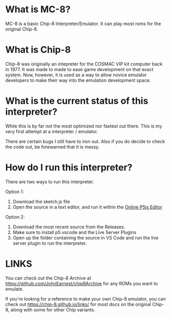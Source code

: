 # What is MC-8?
MC-8 is a basic Chip-8 Interpreter/Emulator. It can play most roms for the original Chip-8.

# What is Chip-8
Chip-8 was originally an intepreter for the COSMAC VIP kit computer back in 1977. It was made to made to ease game development on that exact system. Now, however, it is used as a way to allow novice emulator developers to make their way into the emulation development space.

# What is the current status of this interpreter?
While this is by far not the most optimized nor fastest out there. This is my very first attempt at a interpreter / emulator.

There are certain bugs I still have to iron out.
Also if you do decide to check the code out, be forewarned that it is messy.

# How do I run this interpreter?

There are two ways to run this interpreter.

Option 1:

1. Download the sketch.js file
2. Open the source in a text editor, and run it within the [Online P5js Editor](https://editor.p5js.org/)

Option 2:

1. Download the most recent source from the Releases.
2. Make sure to install p5.vscode and the Live Server Plugins
3. Open up the folder containing the source in VS Code and run the live server plugin to run the interpreter.

# LINKS
You can check out the Chip-8 Archive at https://github.com/JohnEarnest/chip8Archive for any ROMs you want to emulate.

If you're looking for a reference to make your own Chip-8 emulator, you can check out https://chip-8.github.io/links/ for most docs on the original Chip-8, along with some for other Chip variants.
